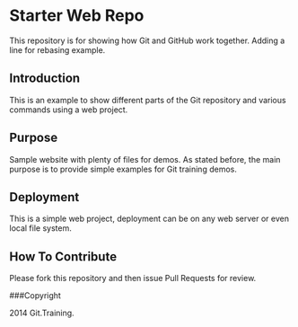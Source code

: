 # Starter Web Repo

This repository is for showing how Git and GitHub work together. Adding a line for rebasing example.

## Introduction

This is an example to show different parts of the Git repository and various commands using a web project.

## Purpose

Sample website with plenty of files for demos. As stated before, the main purpose is to provide simple examples for Git training demos.

## Deployment

This is a simple web project, deployment can be on any web server or even local file system.

## How To Contribute

Please fork this repository and then issue Pull Requests for review.


###Copyright

2014 Git.Training.